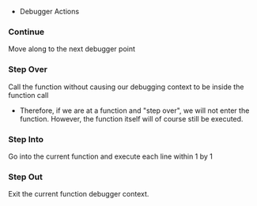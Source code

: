 
* Debugger Actions
### Continue
Move along to the next debugger point

### Step Over
Call the function without causing our debugging context to be inside the function call
- Therefore, if we are at a function and "step over", we will not enter the function. However, the function itself will of course still be executed.

### Step Into
Go into the current function and execute each line within 1 by 1

### Step Out
Exit the current function debugger context.
